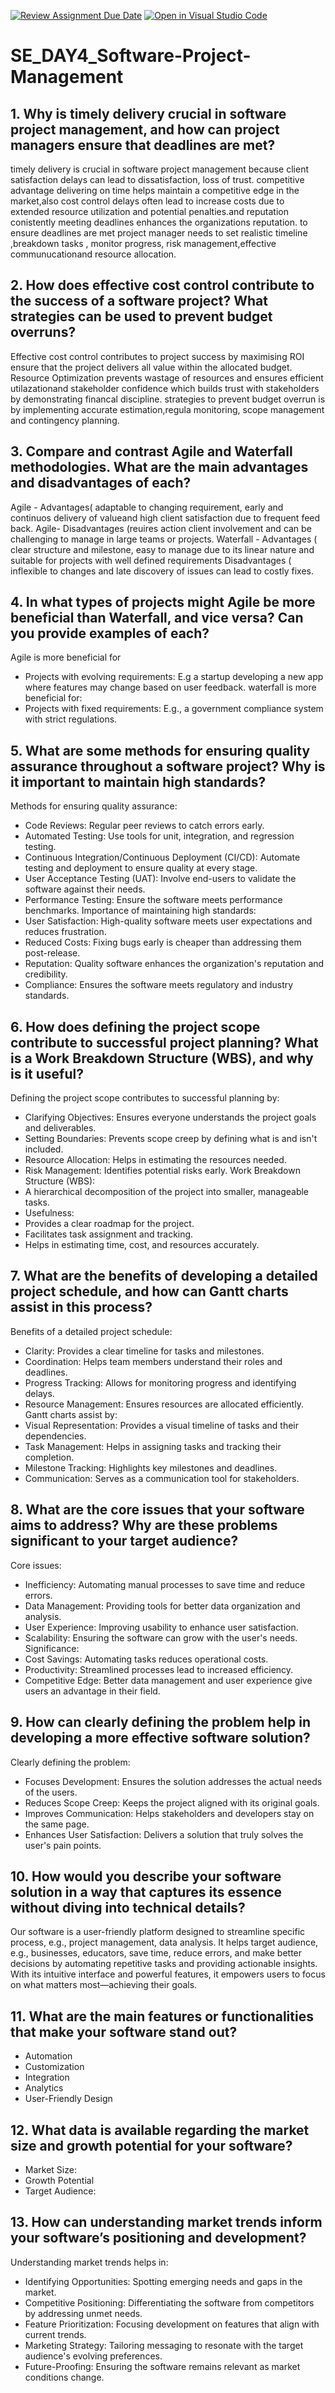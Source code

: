 [![Review Assignment Due Date](https://classroom.github.com/assets/deadline-readme-button-22041afd0340ce965d47ae6ef1cefeee28c7c493a6346c4f15d667ab976d596c.svg)](https://classroom.github.com/a/9pw6JKcu)
[![Open in Visual Studio Code](https://classroom.github.com/assets/open-in-vscode-2e0aaae1b6195c2367325f4f02e2d04e9abb55f0b24a779b69b11b9e10269abc.svg)](https://classroom.github.com/online_ide?assignment_repo_id=18461325&assignment_repo_type=AssignmentRepo)
# SE_DAY4_Software-Project-Management
## 1. Why is timely delivery crucial in software project management, and how can project managers ensure that deadlines are met?
timely delivery is crucial in software project management because client satisfaction delays can lead to dissatisfaction, loss of trust.
competitive advantage delivering on time helps maintain a competitive edge in the market,also cost control delays often lead to increase costs due to extended 
resource utilization and potential penalties.and reputation conistently meeting deadlines enhances the organizations reputation.
to ensure deadlines are met project manager needs to set realistic timeline ,breakdown tasks , monitor progress, risk management,effective communucationand resource allocation.
## 2. How does effective cost control contribute to the success of a software project? What strategies can be used to prevent budget overruns?
Effective cost control contributes to project success by maximising ROI ensure that the project delivers all value within the allocated budget.
Resource Optimization prevents wastage of resources and ensures efficient utilazationand stakeholder confidence which builds trust with stakeholders by demonstrating financal discipline.
strategies to prevent budget overrun is by implementing accurate estimation,regula monitoring, scope management and contingency planning.
## 3. Compare and contrast Agile and Waterfall methodologies. What are the main advantages and disadvantages of each?
Agile - Advantages( adaptable to changing requirement, early and continuos delivery of valueand high client satisfaction due to frequent feed back.
Agile- Disadvantages (reuires action client involvement and can be challenging to manage in large teams or projects.
Waterfall - Advantages ( clear structure and milestone, easy to manage due to its linear nature and suitable for projects with well defined requirements
Disadvantages ( inflexible to changes and late discovery of issues can lead to costly fixes.
## 4. In what types of projects might Agile be more beneficial than Waterfall, and vice versa? Can you provide examples of each?
Agile is more beneficial for 
-	Projects with evolving requirements: E.g a startup developing a new app where features may change based on user feedback.
waterfall is more beneficial for:
-	Projects with fixed requirements: E.g., a government compliance system with strict regulations.
## 5. What are some methods for ensuring quality assurance throughout a software project? Why is it important to maintain high standards?
Methods for ensuring quality assurance:
-	Code Reviews: Regular peer reviews to catch errors early.
-	Automated Testing: Use tools for unit, integration, and regression testing.
-	Continuous Integration/Continuous Deployment (CI/CD): Automate testing and deployment to ensure quality at every stage.
-	User Acceptance Testing (UAT): Involve end-users to validate the software against their needs.
-	Performance Testing: Ensure the software meets performance benchmarks.
Importance of maintaining high standards:
-	User Satisfaction: High-quality software meets user expectations and reduces frustration.
-	Reduced Costs: Fixing bugs early is cheaper than addressing them post-release.
-	Reputation: Quality software enhances the organization's reputation and credibility.
-	Compliance: Ensures the software meets regulatory and industry standards.

## 6. How does defining the project scope contribute to successful project planning? What is a Work Breakdown Structure (WBS), and why is it useful?
Defining the project scope contributes to successful planning by:
-	Clarifying Objectives: Ensures everyone understands the project goals and deliverables.
-	Setting Boundaries: Prevents scope creep by defining what is and isn't included.
-	Resource Allocation: Helps in estimating the resources needed.
-	Risk Management: Identifies potential risks early.
Work Breakdown Structure (WBS):
-	A hierarchical decomposition of the project into smaller, manageable tasks.
-	Usefulness:
-	Provides a clear roadmap for the project.
-	Facilitates task assignment and tracking.
-	Helps in estimating time, cost, and resources accurately.

## 7. What are the benefits of developing a detailed project schedule, and how can Gantt charts assist in this process?
Benefits of a detailed project schedule:
-	Clarity: Provides a clear timeline for tasks and milestones.
-	Coordination: Helps team members understand their roles and deadlines.
-	Progress Tracking: Allows for monitoring progress and identifying delays.
-	Resource Management: Ensures resources are allocated efficiently.
Gantt charts assist by:
-	Visual Representation: Provides a visual timeline of tasks and their dependencies.
-	Task Management: Helps in assigning tasks and tracking their completion.
-	Milestone Tracking: Highlights key milestones and deadlines.
-	Communication: Serves as a communication tool for stakeholders.

## 8. What are the core issues that your software aims to address? Why are these problems significant to your target audience?
Core issues:
-	Inefficiency: Automating manual processes to save time and reduce errors.
-	Data Management: Providing tools for better data organization and analysis.
-	User Experience: Improving usability to enhance user satisfaction.
-	Scalability: Ensuring the software can grow with the user's needs.
Significance:
-	Cost Savings: Automating tasks reduces operational costs.
-	Productivity: Streamlined processes lead to increased efficiency.
-	Competitive Edge: Better data management and user experience give users an advantage in their field.

## 9. How can clearly defining the problem help in developing a more effective software solution?
Clearly defining the problem:
-	Focuses Development: Ensures the solution addresses the actual needs of the users.
-	Reduces Scope Creep: Keeps the project aligned with its original goals.
-	Improves Communication: Helps stakeholders and developers stay on the same page.
-	Enhances User Satisfaction: Delivers a solution that truly solves the user's pain points.

## 10. How would you describe your software solution in a way that captures its essence without diving into technical details?
Our software is a user-friendly platform designed to streamline specific process, e.g., project management, data analysis. It helps target audience, e.g., businesses, educators, save time, reduce errors, and make better decisions by automating repetitive tasks and providing actionable insights. With its intuitive interface and powerful features, it empowers users to focus on what matters most—achieving their goals.
## 11. What are the main features or functionalities that make your software stand out?
-	Automation
-	Customization
-	Integration
-	Analytics
-	User-Friendly Design 

## 12. What data is available regarding the market size and growth potential for your software?
-	Market Size: 
-	Growth Potential
-	Target Audience: 
## 13. How can understanding market trends inform your software’s positioning and development?
Understanding market trends helps in:
-	Identifying Opportunities: Spotting emerging needs and gaps in the market.
-	Competitive Positioning: Differentiating the software from competitors by addressing unmet needs.
-	Feature Prioritization: Focusing development on features that align with current trends.
-	Marketing Strategy: Tailoring messaging to resonate with the target audience's evolving preferences.
-	Future-Proofing: Ensuring the software remains relevant as market conditions change.
